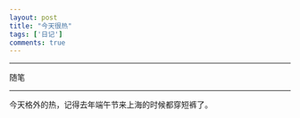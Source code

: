 ```yaml
---
layout: post
title: "今天很热"
tags: ['日记']
comments: true
---
```


---

随笔

---

今天格外的热，记得去年端午节来上海的时候都穿短裤了。
